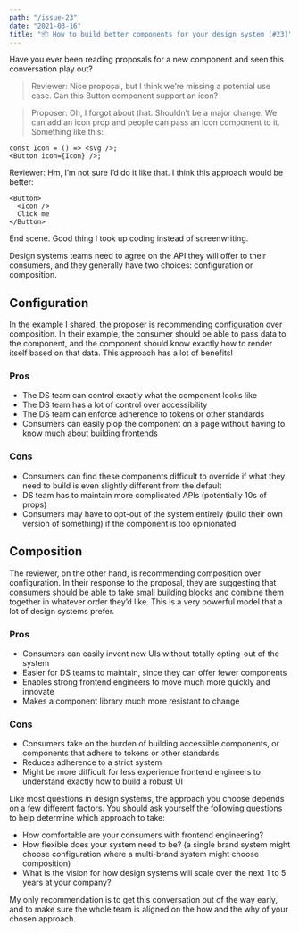 ```yaml
---
path: "/issue-23"
date: "2021-03-16"
title: "📦 How to build better components for your design system (#23)"
---
```


Have you ever been reading proposals for a new component and seen this conversation play out?

> Reviewer: Nice proposal, but I think we’re missing a potential use case. Can this Button component support an icon?

> Proposer: Oh, I forgot about that. Shouldn’t be a major change. We can add an icon prop and people can pass an Icon component to it. Something like this:

```tsx
const Icon = () => <svg />;
<Button icon={Icon} />;
```

Reviewer: Hm, I’m not sure I’d do it like that. I think this approach would be better:

```tsx
<Button>
  <Icon />
  Click me
</Button>
```

End scene. Good thing I took up coding instead of screenwriting.

Design systems teams need to agree on the API they will offer to their consumers, and they generally have two choices: configuration or composition.

## Configuration

In the example I shared, the proposer is recommending configuration over composition. In their example, the consumer should be able to pass data to the component, and the component should know exactly how to render itself based on that data. This approach has a lot of benefits!

### Pros

- The DS team can control exactly what the component looks like
- The DS team has a lot of control over accessibility
- The DS team can enforce adherence to tokens or other standards
- Consumers can easily plop the component on a page without having to know much about building frontends

### Cons

- Consumers can find these components difficult to override if what they need to build is even slightly different from the default
- DS team has to maintain more complicated APIs (potentially 10s of props)
- Consumers may have to opt-out of the system entirely (build their own version of something) if the component is too opinionated

## Composition

The reviewer, on the other hand, is recommending composition over configuration. In their response to the proposal, they are suggesting that consumers should be able to take small building blocks and combine them together in whatever order they’d like. This is a very powerful model that a lot of design systems prefer.

### Pros

- Consumers can easily invent new UIs without totally opting-out of the system
- Easier for DS teams to maintain, since they can offer fewer components
- Enables strong frontend engineers to move much more quickly and innovate
- Makes a component library much more resistant to change

### Cons

- Consumers take on the burden of building accessible components, or components that adhere to tokens or other standards
- Reduces adherence to a strict system
- Might be more difficult for less experience frontend engineers to understand exactly how to build a robust UI

Like most questions in design systems, the approach you choose depends on a few different factors. You should ask yourself the following questions to help determine which approach to take:

- How comfortable are your consumers with frontend engineering?
- How flexible does your system need to be? (a single brand system might choose configuration where a multi-brand system might choose composition)
- What is the vision for how design systems will scale over the next 1 to 5 years at your company?

My only recommendation is to get this conversation out of the way early, and to make sure the whole team is aligned on the how and the why of your chosen approach.
